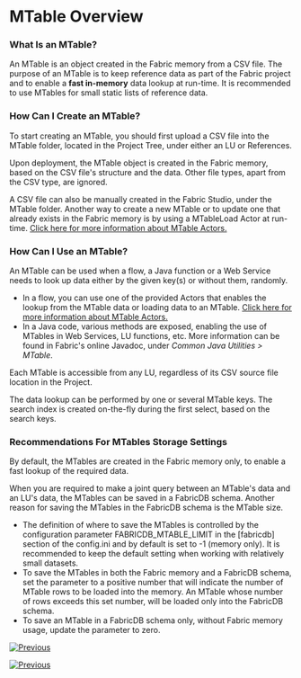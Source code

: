 # MTable Overview

### What Is an MTable?

An MTable is an object created in the Fabric memory from a CSV file. The purpose of an MTable is to keep reference data as part of the Fabric project and to enable a **fast in-memory** data lookup at run-time. It is recommended to use MTables for small static lists of reference data.

### How Can I Create an MTable?

To start creating an MTable, you should first upload a CSV file into the MTable folder, located in the Project Tree, under either an LU or References. 

Upon deployment, the MTable object is created in the Fabric memory, based on the CSV file's structure and the data. Other file types, apart from the CSV type, are ignored.

A CSV file can also be manually created in the Fabric Studio, under the MTable folder. Another way to create a new MTable or to update one that already exists in the Fabric memory is by using a MTableLoad Actor at run-time. [Click here for more information about MTable Actors.](/articles/19_Broadway/actors/09_MTable_actors.md)

### How Can I Use an MTable?

An MTable can be used when a flow, a Java function or a Web Service needs to look up data either by the given key(s) or without them, randomly. 

* In a flow, you can use one of the provided Actors that enables the lookup from the MTable data or loading data to an MTable. [Click here for more information about MTable Actors.](/articles/19_Broadway/actors/09_MTable_actors.md)
* In a Java code, various methods are exposed, enabling the use of MTables in Web Services, LU functions, etc. More information can be found in Fabric's online Javadoc, under *Common Java Utilities > MTable*.

Each MTable is accessible from any LU, regardless of its CSV source file location in the Project.

The data lookup can be performed by one or several MTable keys. The search index is created on-the-fly during the first select, based on the search keys. 

### Recommendations For MTables Storage Settings

By default, the MTables are created in the Fabric memory only, to enable a fast lookup of the required data. 

When you are required to make a joint query between an MTable's data and an LU's data, the MTables can be saved in a FabricDB schema. Another reason for saving the MTables in the FabricDB schema is the MTable size. 

* The definition of where to save the MTables is controlled by the configuration parameter FABRICDB_MTABLE_LIMIT in the [fabricdb] section of the config.ini and by default is set to -1 (memory only). It is recommended to keep the default setting when working with relatively small datasets.
* To save the MTables in both the Fabric memory and a FabricDB schema, set the parameter to a positive number that will indicate the number of MTable rows to be loaded into the memory. An MTable whose number of rows exceeds this set number, will be loaded only into the FabricDB schema.
* To save an MTable in a FabricDB schema only, without Fabric memory usage, update the parameter to zero.



[![Previous](/articles/images/Previous.png)](01_translations_overview_and_use_cases.md)

</web>

<studio>

[![Previous](/articles/images/Previous.png)](05_translations_code_examples.md)

</studio>
